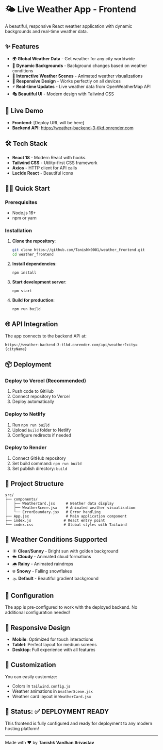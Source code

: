 # 🌤️ Live Weather App - Frontend

A beautiful, responsive React weather application with dynamic backgrounds and real-time weather data.

## ✨ Features

- 🌍 **Global Weather Data** - Get weather for any city worldwide
- 🎨 **Dynamic Backgrounds** - Background changes based on weather conditions
- 🎯 **Interactive Weather Scenes** - Animated weather visualizations
- 📱 **Responsive Design** - Works perfectly on all devices
- ⚡ **Real-time Updates** - Live weather data from OpenWeatherMap API
- 🎭 **Beautiful UI** - Modern design with Tailwind CSS

## 🚀 Live Demo

- **Frontend**: [Deploy URL will be here]
- **Backend API**: https://weather-backend-3-tlkd.onrender.com

## 🛠️ Tech Stack

- **React 18** - Modern React with hooks
- **Tailwind CSS** - Utility-first CSS framework
- **Axios** - HTTP client for API calls
- **Lucide React** - Beautiful icons

## 🏃‍♂️ Quick Start

### Prerequisites
- Node.js 16+ 
- npm or yarn

### Installation

1. **Clone the repository**:
   ```bash
   git clone https://github.com/Tanishk0001/weather_frontend.git
   cd weather_frontend
   ```

2. **Install dependencies**:
   ```bash
   npm install
   ```

3. **Start development server**:
   ```bash
   npm start
   ```

4. **Build for production**:
   ```bash
   npm run build
   ```

## 🌐 API Integration

The app connects to the backend API at:
```
https://weather-backend-3-tlkd.onrender.com/api/weather?city={cityName}
```

## 📦 Deployment

### Deploy to Vercel (Recommended)
1. Push code to GitHub
2. Connect repository to Vercel
3. Deploy automatically

### Deploy to Netlify
1. Run `npm run build`
2. Upload `build` folder to Netlify
3. Configure redirects if needed

### Deploy to Render
1. Connect GitHub repository
2. Set build command: `npm run build`
3. Set publish directory: `build`

## 🎯 Project Structure

```
src/
├── components/
│   ├── WeatherCard.jsx     # Weather data display
│   ├── WeatherScene.jsx    # Animated weather visualization
│   └── ErrorBoundary.jsx   # Error handling
├── App.jsx                 # Main application component
├── index.js               # React entry point
└── index.css              # Global styles with Tailwind
```

## 🌟 Weather Conditions Supported

- ☀️ **Clear/Sunny** - Bright sun with golden background
- ☁️ **Cloudy** - Animated cloud formations
- 🌧️ **Rainy** - Animated raindrops
- ❄️ **Snowy** - Falling snowflakes
- 🌫️ **Default** - Beautiful gradient background

## 🔧 Configuration

The app is pre-configured to work with the deployed backend. No additional configuration needed!

## 📱 Responsive Design

- **Mobile**: Optimized for touch interactions
- **Tablet**: Perfect layout for medium screens  
- **Desktop**: Full experience with all features

## 🎨 Customization

You can easily customize:
- Colors in `tailwind.config.js`
- Weather animations in `WeatherScene.jsx`
- Weather card layout in `WeatherCard.jsx`

## 🚀 Status: ✅ DEPLOYMENT READY

This frontend is fully configured and ready for deployment to any modern hosting platform!

---

Made with ❤️ by **Tanishk Vardhan Srivastav**